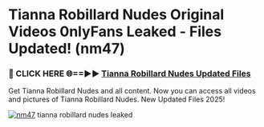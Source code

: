 # Tianna Robillard Nudes Original Videos 0nlyFans Leaked - Files Updated! (nm47)

<h3>🔴 CLICK HERE 🌐==►► <a href="https://tinyurl.com/5h6xmrr3" rel="nofollow">Tianna Robillard Nudes Updated Files</a></h3>

Get Tianna Robillard Nudes and all content. Now you can access all videos and pictures of Tianna Robillard Nudes. New Updated Files 2025!

[![nm47](https://i.imgur.com/KVD873Z.gif)](https://tinyurl.com/5h6xmrr3)
tianna robillard nudes leaked